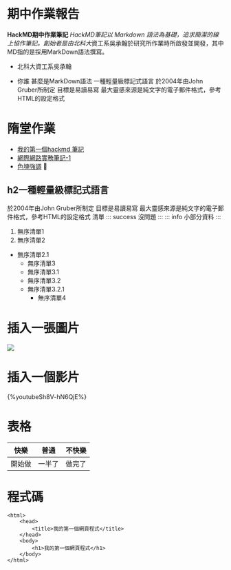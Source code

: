 # 期中作業報告
**HackMD期中作業筆記**
*HackMD筆記以 Markdown 語法為基礎，追求簡潔的線上協作筆記。創始者是由北科大*資工系吳承翰於研究所作業時所啟發並開發，其中MD指的是採用MarkDown語法撰寫。
* 北科大資工系吳承翰
- 你誰
甚麼是MarkDown語法
一種輕量級標記式語言
於2004年由John Gruber所制定
目標是易讀易寫
最大靈感來源是純文字的電子郵件格式，參考HTML的設定格式
# 隋堂作業
- [我的第一個hackmd 筆記](https://hackmd.io/@038/ganyu530)
- [網際網路實務筆記-1](https://hackmd.io/9c5fYT03RJqn_7qguZezgw)
- [色塊強調](https://hackmd.io/bmyCjfVcTFej97pJklCmpw)
 :nail_care: 
## h2一種輕量級標記式語言
於2004年由John Gruber所制定
目標是易讀易寫
最大靈感來源是純文字的電子郵件格式，參考HTML的設定格式
清單
::: success
沒問題
:::
::: info
小部分資料
:::
1. 無序清單1
2. 無序清單2
- 無序清單2.1
   - 無序清單3
   - 無序清單3.1
   - 無序清單3.2
  - 無序清單3.2.1
    - 無序清單4
# 插入一張圖片
![](https://i.imgur.com/KkJzczG.jpg)

# 插入一個影片

{%youtubeSh8V-hN6QjE%}
# 表格
| 快樂 | 普通 | 不快樂 |
| -------- | -------- | -------- |
| 開始做    | 一半了     | 做完了     |
# 程式碼

```htmlembedded=101
<html>
    <head>
        <title>我的第一個網頁程式</title>
    </head>
    <body>
        <h1>我的第一個網頁程式</h1>
    </body>
</html>
```






